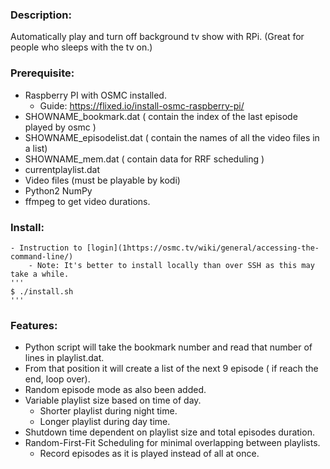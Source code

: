 ### Description:
Automatically play and turn off background tv show with RPi. (Great for people who sleeps with the tv on.)

### Prerequisite:
- Raspberry PI with OSMC installed.
	- Guide: https://flixed.io/install-osmc-raspberry-pi/
- SHOWNAME_bookmark.dat ( contain the index of the last episode played by osmc )
- SHOWNAME_episodelist.dat ( contain the names of all the video files in a list)
- SHOWNAME_mem.dat ( contain data for RRF scheduling )
- currentplaylist.dat
- Video files (must be playable by kodi)
- Python2 NumPy
- ffmpeg to get video durations.

### Install:
	- Instruction to [login](1https://osmc.tv/wiki/general/accessing-the-command-line/)
		- Note: It's better to install locally than over SSH as this may take a while.
	'''
	$ ./install.sh
	'''
	
### Features:
- Python script will take the bookmark number and read that number of lines in playlist.dat.
- From that position it will create a list of the next 9 episode ( if reach the end, loop over).
- Random episode mode as also been added.
- Variable playlist size based on time of day.
	- Shorter playlist during night time.
	- Longer playlist during day time.
- Shutdown time dependent on playlist size and total episodes duration.
- Random-First-Fit Scheduling for minimal overlapping between playlists.
	- Record episodes as it is played instead of all at once.
